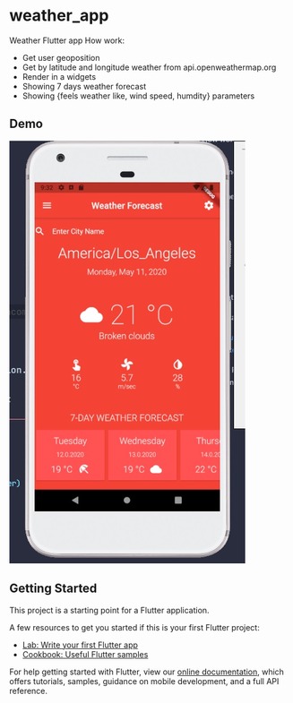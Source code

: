 # weather_app

Weather Flutter app
How work:

- Get user geoposition
- Get by latitude and longitude weather from api.openweathermap.org
- Render in a widgets
- Showing 7 days weather forecast
- Showing {feels weather like, wind speed, humdity} parameters

## Demo

![Demo Image](demo.jpg)

## Getting Started

This project is a starting point for a Flutter application.

A few resources to get you started if this is your first Flutter project:

- [Lab: Write your first Flutter app](https://flutter.dev/docs/get-started/codelab)
- [Cookbook: Useful Flutter samples](https://flutter.dev/docs/cookbook)

For help getting started with Flutter, view our
[online documentation](https://flutter.dev/docs), which offers tutorials,
samples, guidance on mobile development, and a full API reference.
